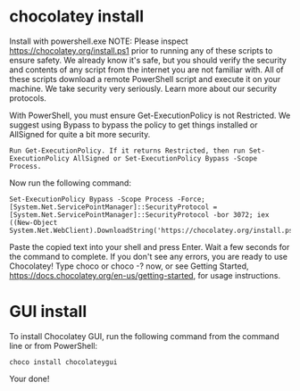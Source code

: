 # chocolatey install

Install with powershell.exe
NOTE: Please inspect https://chocolatey.org/install.ps1 prior to running any of these scripts to ensure safety. We already know it's safe, but you should verify the security and contents of any script from the internet you are not familiar with. All of these scripts download a remote PowerShell script and execute it on your machine. We take security very seriously. Learn more about our security protocols.

With PowerShell, you must ensure Get-ExecutionPolicy is not Restricted. We suggest using Bypass to bypass the policy to get things installed or AllSigned for quite a bit more security.

    Run Get-ExecutionPolicy. If it returns Restricted, then run Set-ExecutionPolicy AllSigned or Set-ExecutionPolicy Bypass -Scope Process.

Now run the following command:

    Set-ExecutionPolicy Bypass -Scope Process -Force; [System.Net.ServicePointManager]::SecurityProtocol = [System.Net.ServicePointManager]::SecurityProtocol -bor 3072; iex ((New-Object System.Net.WebClient).DownloadString('https://chocolatey.org/install.ps1'))

Paste the copied text into your shell and press Enter.
Wait a few seconds for the command to complete.
If you don't see any errors, you are ready to use Chocolatey! Type choco or choco -? now, or see Getting Started, https://docs.chocolatey.org/en-us/getting-started, for usage instructions.

# GUI install

To install Chocolatey GUI, run the following command from the command line or from PowerShell:

    choco install chocolateygui

Your done!
